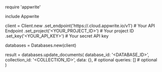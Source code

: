 require 'appwrite'

include Appwrite

client = Client.new
    .set_endpoint('https://<REGION>.cloud.appwrite.io/v1') # Your API Endpoint
    .set_project('<YOUR_PROJECT_ID>') # Your project ID
    .set_key('<YOUR_API_KEY>') # Your secret API key

databases = Databases.new(client)

result = databases.update_documents(
    database_id: '<DATABASE_ID>',
    collection_id: '<COLLECTION_ID>',
    data: {}, # optional
    queries: [] # optional
)
